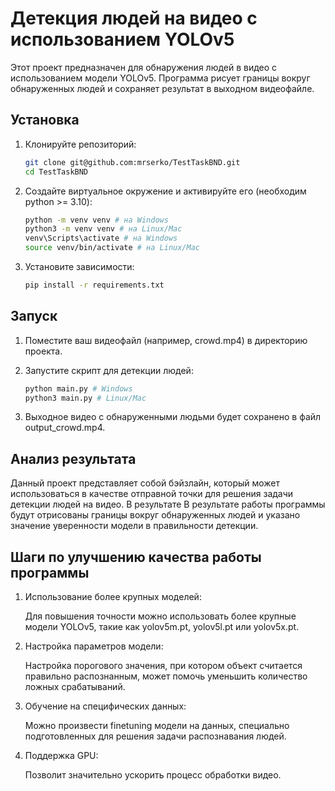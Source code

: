 # Детекция людей на видео с использованием YOLOv5

Этот проект предназначен для обнаружения людей в видео с использованием модели YOLOv5. Программа рисует границы вокруг обнаруженных людей и сохраняет результат в выходном видеофайле.

## Установка

1. Клонируйте репозиторий:
   ```bash
   git clone git@github.com:mrserko/TestTaskBND.git
   cd TestTaskBND
   ```

2. Создайте виртуальное окружение и активируйте его (необходим python >= 3.10):

   ```bash
   python -m venv venv # на Windows
   python3 -m venv venv # на Linux/Mac
   venv\Scripts\activate # на Windows
   source venv/bin/activate # на Linux/Mac
   ```

3. Установите зависимости:

   ```bash
   pip install -r requirements.txt
   ```

## Запуск

1. Поместите ваш видеофайл (например, crowd.mp4) в директорию проекта.

2. Запустите скрипт для детекции людей:

   ```bash
   python main.py # Windows
   python3 main.py # Linux/Mac
   ```

3. Выходное видео с обнаруженными людьми будет сохранено в файл output_crowd.mp4.

## Анализ результата
Данный проект представляет собой бэйзлайн, который может использоваться в качестве отправной точки для решения задачи детекции людей на видео. В результате В результате работы программы будут отрисованы границы вокруг обнаруженных людей и указано значение уверенности модели в правильности детекции.

## Шаги по улучшению качества работы программы

1. Использование более крупных моделей:

   Для повышения точности можно использовать более крупные модели YOLOv5, такие как yolov5m.pt, yolov5l.pt или yolov5x.pt.

2. Настройка параметров модели:

   Настройка порогового значения, при котором объект считается правильно распознанным, может помочь уменьшить количество ложных срабатываний.

3. Обучение на специфических данных:

   Можно произвести finetuning модели на данных, специально подготовленных для решения задачи распознавания людей.

3. Поддержка GPU:

   Позволит значительно ускорить процесс обработки видео.
